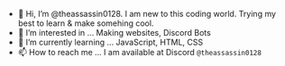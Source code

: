 - 👋 Hi, I’m @theassassin0128. I am new to this coding world. Trying my best to learn & make somehing cool.
- 👀 I’m interested in ... Making websites, Discord Bots
- 🌱 I’m currently learning ... JavaScript, HTML, CSS
- 📫 How to reach me ... I am available at Discord `@theassassin0128`

<!---
theassassin0128/theassassin0128 is a ✨ special ✨ repository because its `README.md` (this file) appears on your GitHub profile.
You can click the Preview link to take a look at your changes.
--->
